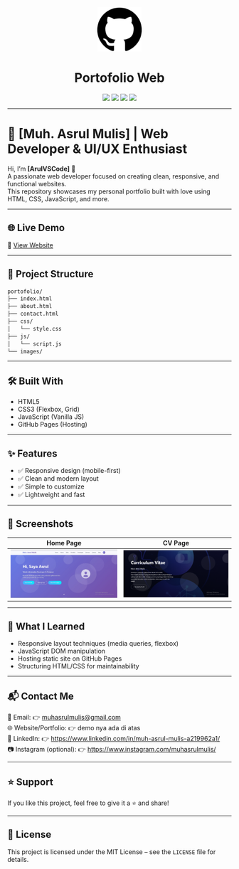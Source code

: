 <p align="center">
  <img src="https://raw.githubusercontent.com/ArulVScode/portofolio/main/images/logo.png" width="100" alt="Logo"/>
</p>

<h1 align="center">Portofolio Web</h1>

<p align="center">
  <img src="https://img.shields.io/badge/status-development-orange" />
  <img src="https://img.shields.io/badge/downloads-10k-success" />
  <img src="https://img.shields.io/badge/version-1.0.0-blue" />
  <img src="https://img.shields.io/badge/license-MIT-green" />
</p>

---

# 🚀 [Muh. Asrul Mulis] | Web Developer & UI/UX Enthusiast

Hi, I’m **[ArulVSCode]** 👋  
A passionate web developer focused on creating clean, responsive, and functional websites.  
This repository showcases my personal portfolio built with love using HTML, CSS, JavaScript, and more.

---

## 🌐 Live Demo

🔗 [View Website](https://arulvscode.github.io/portofolio/)  

---

## 📁 Project Structure

```bash
portofolio/
├── index.html
├── about.html
├── contact.html
├── css/
│   └── style.css
├── js/
│   └── script.js
└── images/
```

---

## 🛠️ Built With

- HTML5
- CSS3 (Flexbox, Grid)
- JavaScript (Vanilla JS)
- GitHub Pages (Hosting)

---

## ✨ Features

- ✅ Responsive design (mobile-first)
- ✅ Clean and modern layout
- ✅ Simple to customize
- ✅ Lightweight and fast

---

## 📸 Screenshots

| Home Page |   CV Page   |
|-----------|-------------|
| ![Portofolio](images/Portofolio.png) | ![About](images/about.png) |


---

## 🧠 What I Learned

- Responsive layout techniques (media queries, flexbox)
- JavaScript DOM manipulation
- Hosting static site on GitHub Pages
- Structuring HTML/CSS for maintainability

---

## 📬 Contact Me

📧 Email: 👉 muhasrulmulis@gmail.com  
🌐 Website/Portfolio: 👉 demo nya ada di atas  
💼 LinkedIn: 👉 https://www.linkedin.com/in/muh-asrul-mulis-a219962a1/   
📷 Instagram (optional): 👉 https://www.instagram.com/muhasrulmulis/

---

## ⭐️ Support

If you like this project, feel free to give it a ⭐ and share!

---

## 📝 License

This project is licensed under the MIT License – see the `LICENSE` file for details.
